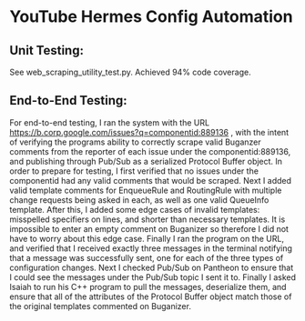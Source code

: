 # YouTube Hermes Config Automation
## **Unit Testing:**
See web_scraping_utility_test.py. Achieved 94% code coverage.

## **End-to-End Testing:**
For end-to-end testing, I ran the system with the URL https://b.corp.google.com/issues?q=componentid:889136 , with the intent of verifying the programs ability to correctly scrape valid Buganzer comments from the reporter of each issue under the componentid:889136, and publishing through Pub/Sub as a serialized Protocol Buffer object. In order to prepare for testing, I first verified that no issues under the componentid had any valid comments that would be scraped. Next I added valid template comments for EnqueueRule and RoutingRule with multiple change requests being asked in each, as well as one valid QueueInfo template. After this, I added some edge cases of invalid templates: misspelled specifiers on lines, and shorter than necessary templates. It is impossible to enter an empty comment on Buganizer so therefore I did not have to worry about this edge case. Finally I ran the program on the URL, and verified that I received exactly three messages in the terminal notifying that a message was successfully sent, one for each of the three types of configuration changes. Next I checked Pub/Sub on Pantheon to ensure that I could see the messages under the Pub/Sub topic I sent it to. Finally I asked Isaiah to run his C++ program to pull the messages, deserialize them, and ensure that all of the attributes of the Protocol Buffer object match those of the original templates commented on Buganizer. 
<br/><br/>